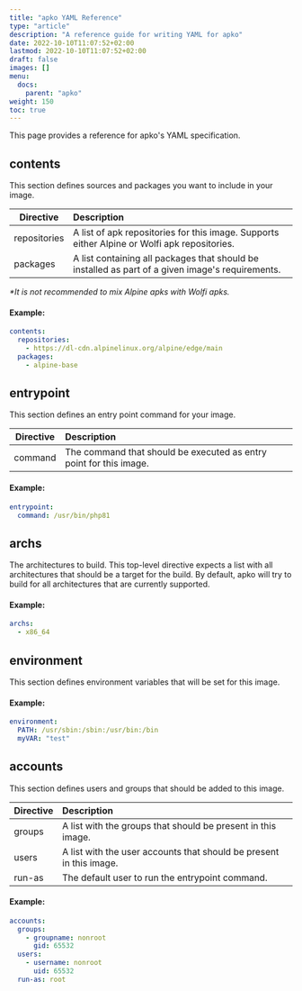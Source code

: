 ```yaml
---
title: "apko YAML Reference"
type: "article"
description: "A reference guide for writing YAML for apko"
date: 2022-10-10T11:07:52+02:00
lastmod: 2022-10-10T11:07:52+02:00
draft: false
images: []
menu:
  docs:
    parent: "apko"
weight: 150
toc: true
---
```


This page provides a reference for apko's YAML specification.

## contents
This section defines sources and packages you want to include in your image.

| Directive    | Description                                                                                      |
|--------------|:-------------------------------------------------------------------------------------------------|
| repositories | A list of apk repositories for this image. Supports either Alpine or Wolfi apk repositories.     |
| packages     | A list containing all packages that should be installed as part of a given image's requirements. |

_*It is not recommended to mix Alpine apks with Wolfi apks._

#### Example:

```yaml
contents:
  repositories:
    - https://dl-cdn.alpinelinux.org/alpine/edge/main
  packages:
    - alpine-base
```

## entrypoint
This section defines an entry point command for your image.

| Directive | Description                                                                                 |
|-----------|:--------------------------------------------------------------------------------------------|
| command   | The command that should be executed as entry point for this image.                          |


#### Example:

```yaml
entrypoint:
  command: /usr/bin/php81
```

## archs
The architectures to build. This top-level directive expects a list with all architectures that should be a target for the build.
By default, apko will try to build for all architectures that are currently supported.

#### Example:

```yaml
archs:
  - x86_64
```

## environment
This section defines environment variables that will be set for this image.

#### Example:

```yaml
environment:
  PATH: /usr/sbin:/sbin:/usr/bin:/bin
  myVAR: "test"
```

## accounts
This section defines users and groups that should be added to this image.

| Directive | Description                                                         |
|-----------|:--------------------------------------------------------------------|
| groups    | A list with the groups that should be present in this image.        |
| users     | A list with the user accounts that should be present in this image. |
| run-as    | The default user to run the entrypoint command.                     |


#### Example:

```yaml
accounts:
  groups:
    - groupname: nonroot
      gid: 65532
  users:
    - username: nonroot
      uid: 65532
  run-as: root
```
